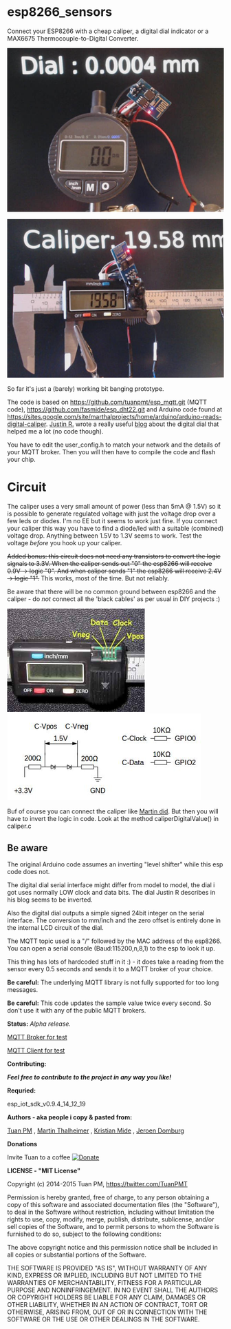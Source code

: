 esp8266_sensors
===========

Connect your ESP8266 with a cheap caliper, a digital dial indicator or a MAX6675 Thermocouple-to-Digital Converter.

![Dial](/doc/dial.jpg)

![Caliper](/doc/caliper.jpg)


So far it's just a (barely) working bit banging prototype.

The code is based on https://github.com/tuanpmt/esp_mqtt.git (MQTT code), https://github.com/fasmide/esp_dht22.git and Arduino code found at https://sites.google.com/site/marthalprojects/home/arduino/arduino-reads-digital-caliper.
[Justin R.](https://hackaday.io/hacker/1910-justin-r) wrote a really useful [blog](https://hackaday.io/project/511-digital-dial-indicator-cnc-surface-probe/log/814-the-digital-dial-indicator-and-how-to-read-from-it) about the digital dial that helped me a lot (no code though).

You have to edit the user_config.h to match your network and the details of your MQTT broker.
Then you will then have to compile the code and flash your chip.

# Circuit
The caliper uses a very small amount of power (less than 5mA @ 1.5V) so it is possible to generate regulated voltage with just the voltage drop over a few leds or diodes. I'm no EE but it seems to work just fine.
If you connect your caliper this way you have to find a diode/led with a suitable (combined) voltage drop. Anything between 1.5V to 1.3V seems to work. Test the voltage *before* you hook up your caliper.

~~Added bonus: this circuit does not need any transistors to convert the logic signals to 3.3V. When the caliper sends out "0" the esp8266 will receive 0.9V -> logic "0". And when caliper sends "1" the esp8266 will receive 2.4V -> logic "1".~~ This works, most of the time. But not reliably.

Be aware that there will be no common ground between esp8266 and the caliper - do *not* connect all the 'black cables' as per usual in DIY projects :)

![Circuit](/doc/connector.jpg) ![Circuit](/doc/circuit.png) 

Buf of course you can connect the caliper like [Martin did](https://sites.google.com/site/marthalprojects/home/arduino/arduino-reads-digital-caliper).
But then you will have to invert the logic in code. 
Look at the method caliperDigitalValue() in caliper.c

## Be aware

The original Arduino code assumes an inverting "level shifter" while this esp code does not.

The digital dial serial interface might differ from model to model, the dial i got uses normally LOW clock and data bits. The dial Justin R describes in his blog seems to be inverted. 

Also the digital dial outputs a simple signed 24bit integer on the serial interface. The conversion to mm/inch and the zero offset is entirely done in the internal LCD circuit of the dial.

The MQTT topic used is a "/" followed by the MAC address of the esp8266. You can open a serial console (Baud:115200,n,8,1) to the esp to look it up. 

This thing has lots of hardcoded stuff in it :) - it does take a reading from the sensor every 0.5 seconds and sends it to a MQTT broker of your choice.

**Be careful:** The underlying MQTT library is not fully supported for too long messages.

**Be careful:** This code updates the sample value twice every second. So don't use it with any of the public MQTT brokers.

**Status:** *Alpha release.*

[MQTT Broker for test](https://mosquitto.org)

[MQTT Client for test](https://chrome.google.com/webstore/detail/mqttlens/hemojaaeigabkbcookmlgmdigohjobjm?hl=en)

**Contributing:**

***Feel free to contribute to the project in any way you like!***

**Requried:**

esp_iot_sdk_v0.9.4_14_12_19


**Authors - aka people i copy & pasted from:**

[Tuan PM](https://twitter.com/TuanPMT) , [Martin Thalheimer](https://sites.google.com/site/marthalprojects) , [Kristian Mide](https://github.com/fasmide) , [Jeroen Domburg](https://spritesmods.com)

**Donations**

Invite Tuan to a coffee
[![Donate](https://www.paypalobjects.com/en_US/GB/i/btn/btn_donateCC_LG.gif)](https://www.paypal.com/cgi-bin/webscr?cmd=_s-xclick&hosted_button_id=JR9RVLFC4GE6J)


**LICENSE - "MIT License"**


Copyright (c) 2014-2015 Tuan PM, https://twitter.com/TuanPMT

Permission is hereby granted, free of charge, to any person obtaining a copy of this software and associated documentation files (the "Software"), to deal in the Software without restriction, including without limitation the rights to use, copy, modify, merge, publish, distribute, sublicense, and/or sell copies of the Software, and to permit persons to whom the Software is furnished to do so, subject to the following conditions:

The above copyright notice and this permission notice shall be included in all copies or substantial portions of the Software.

THE SOFTWARE IS PROVIDED "AS IS", WITHOUT WARRANTY OF ANY KIND, EXPRESS OR IMPLIED, INCLUDING BUT NOT LIMITED TO THE WARRANTIES OF MERCHANTABILITY, FITNESS FOR A PARTICULAR PURPOSE AND NONINFRINGEMENT. IN NO EVENT SHALL THE AUTHORS OR COPYRIGHT HOLDERS BE LIABLE FOR ANY CLAIM, DAMAGES OR OTHER LIABILITY, WHETHER IN AN ACTION OF CONTRACT, TORT OR OTHERWISE, ARISING FROM, OUT OF OR IN CONNECTION WITH THE SOFTWARE OR THE USE OR OTHER DEALINGS IN THE SOFTWARE.
